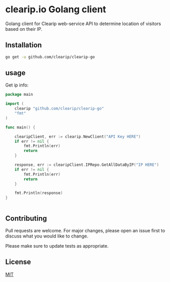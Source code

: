 # clearip.io Golang client

Golang client for Clearip web-service API to determine location of visitors based on their IP. 

## Installation

```bash
go get -u github.com/clearip/clearip-go
```

## usage

Get ip info:

```go
package main

import (
	clearip "github.com/clearip/clearip-go"
	"fmt"
)

func main() {

	clearipClient, err := clearip.NewClient("API Key HERE")
	if err != nil {
		fmt.Println(err)
		return
	}

	response, err := clearipClient.IPRepo.GetAllDataByIP("IP HERE")
	if err != nil {
		fmt.Println(err)
		return
	}

	fmt.Println(response)
}



```

## Contributing

Pull requests are welcome. For major changes, please open an issue first to discuss what you would like to change.

Please make sure to update tests as appropriate.

## License

[MIT](https://choosealicense.com/licenses/mit/)
